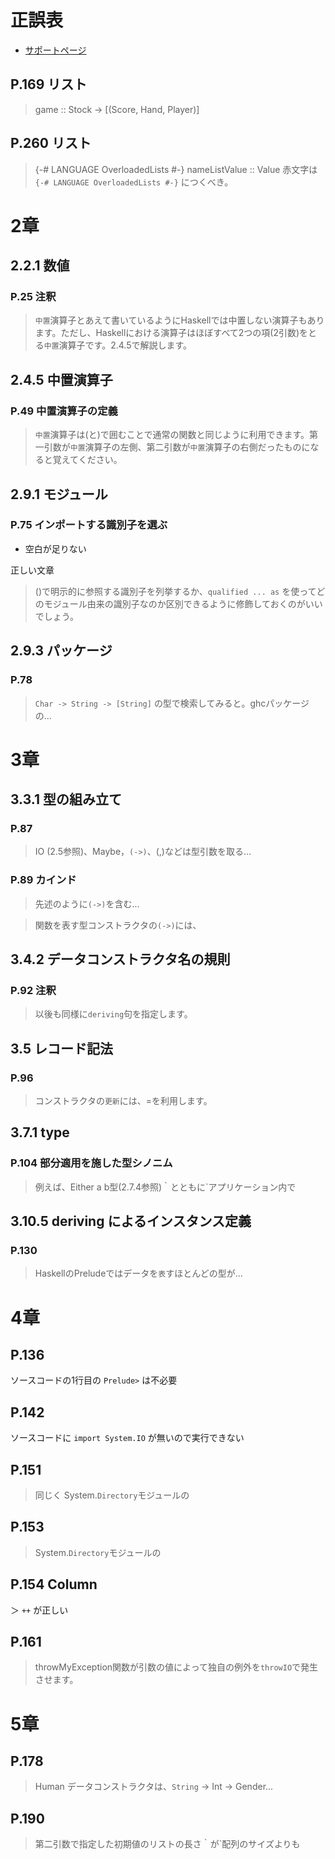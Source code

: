 # 正誤表

- [サポートページ](http://gihyo.jp/book/2017/978-4-7741-9237-6/support)

## P.169 リスト

> game :: Stock -> [(Score, Hand, Player)]

## P.260 リスト

> {-# LANGUAGE OverloadedLists #-}
> nameListValue :: Value
赤文字は `{-# LANGUAGE OverloadedLists #-}` につくべき。

# 2章
## 2.2.1 数値
### P.25 注釈

> `中置`演算子とあえて書いているようにHaskellでは中置しない演算子もあります。ただし、Haskellにおける演算子はほぼすべて2つの項(2引数)をとる`中置`演算子です。2.4.5で解説します。

## 2.4.5 中置演算子
### P.49 中置演算子の定義

> `中置`演算子は(と)で囲むことで通常の関数と同じように利用できます。第一引数が`中置`演算子の左側、第二引数が`中置`演算子の右側だったものになると覚えてください。

## 2.9.1 モジュール
### P.75 インポートする識別子を選ぶ
- 空白が足りない

正しい文章
> ()で明示的に参照する識別子を列挙するか、`qualified ... as` を使ってどのモジュール由来の識別子なのか区別できるように修飾しておくのがいいでしょう。

## 2.9.3 パッケージ
### P.78

> `Char -> String -> [String]` の型で検索してみると。ghcパッケージの...

# 3章
## 3.3.1 型の組み立て
### P.87

> IO (2.5参照)、Maybe，`(->)`、(,)などは型引数を取る...

### P.89 カインド
> 先述のように`(->)`を含む...

> 関数を表す型コンストラクタの`(->)`には、

## 3.4.2 データコンストラクタ名の規則
### P.92 注釈

> 以後も同様に`deriving`句を指定します。

## 3.5 レコード記法
### P.96

> コンストラクタの`更新`には、=を利用します。

## 3.7.1 type
### P.104 部分適用を施した型シノニム

> 例えば、Either a b型(2.7.4参照)｀とともに`アプリケーション内で

## 3.10.5 deriving によるインスタンス定義
### P.130

> HaskellのPreludeではデータを`表`すほとんどの型が...

# 4章
## P.136

ソースコードの1行目の `Prelude>` は不必要

## P.142
ソースコードに `import System.IO` が無いので実行できない

## P.151

> 同じく System.`Directory`モジュールの

## P.153

> System.`Directory`モジュールの

## P.154 Column

＞ `++` が正しい

## P.161

> throwMyException関数が引数の値によって独自の例外を`throwIO`で発生させます。

# 5章
## P.178

> Human データコンストラクタは、`String` -> Int -> Gender...

## P.190

> 第二引数で指定した初期値のリストの長さ｀が`配列のサイズよりも